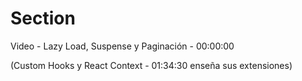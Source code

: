<!-- Basicamente este archivo es para saber por que video del curso y en que (minuto) estoy -->

# Section

Video - Lazy Load, Suspense y Paginación - 00:00:00

(Custom Hooks y React Context - 01:34:30 enseña sus extensiones)
